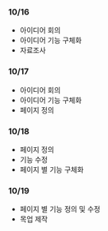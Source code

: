 ### 10/16
- 아이디어 회의
- 아이디어 기능 구체화
- 자료조사

### 10/17
- 아이디어 회의
- 아이디어 기능 구체화
- 페이지 정의

### 10/18
- 페이지 정의
- 기능 수정
- 페이지 별 기능 구체화

### 10/19
- 페이지 별 기능 정의 및 수정
- 목업 제작
